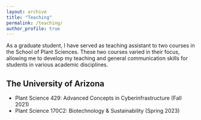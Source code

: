 ```yaml
---
layout: archive
title: "Teaching"
permalink: /teaching/
author_profile: true
---
```


<!-- {% include base_path %}

{% for post in site.teaching reversed %}
  {% include archive-single.html %}
{% endfor %} -->

As a graduate student, I have served as teaching assistant to two courses in the School of Plant Sciences. These two courses varied in their focus, allowing me to develop my teaching and general communication skills for students in various academic disciplines.

## The University of Arizona
- Plant Science 429: Advanced Concepts in Cyberinfrastructure (Fall 2021)
- Plant Science 170C2: Biotechnology & Sustainability (Spring 2023)